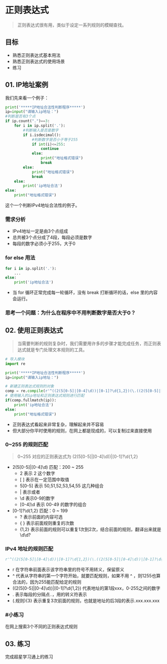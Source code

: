 # 正则表达式

> 正则表达式很有用，类似于设定一系列规则的模糊查找。

## 目标

* 熟悉正则表达式基本用法
* 熟悉正则表达式的使用场景
* 练习

## 01. IP地址案例
我们先来看一个例子：

```python
print('*****IP地址合法性判断程序*****')
ip=input("请输入ip地址：")
#判断是否有3个点
if ip.count(".")==3:
    for i in ip.split('.'):
        #判断输入是否是数字
        if i.isdecimal():
            #判断数字是否小于等于255
            if int(i)<=255:
                continue
            else:
                print("地址格式错误")
                break
        else:
            print("地址格式错误")
            break
    else:
        print('ip地址合法')
else:
    print("地址格式错误")
```
这个一个判断IPv4地址合法性的例子。

### 需求分析

- IPv4地址一定是由3个点组成
- 总共被3个点分成了4段，每段必须是数字
- 每段的数字必须小于255，大于0

### for else 用法
```python
for i in ip.split('.'):
    ...
else:
    print('ip地址合法')
```
- 当 for 循环正常完成每一轮循环，没有 break 打断循环的话，else 里的内容会运行。

### 思考一个问题：为什么在程序中不用判断数字是否大于0？

## 02. 使用正则表达式
> 当需要判断的规则复杂时，我们需要用许多的步骤才能完成任务，而正则表达式就是专门处理文本规则的工具。

```python
# 导入模块
import re

print('*****IP地址合法性判断程序*****')
ip=input("请输入ip地址：")

# 新建正则表达式规则的对象
comp = re.compile(r'^((2(5[0-5]|[0-4]\d))|[0-1]?\d{1,2})(\.((2(5[0-5]|[0-4]\d))|[0-1]?\d{1,2})){3}')
# 使用输入的ip地址和正则表达式规则进行匹配
if(comp.fullmatch(ip)):
    print('ip地址合法')
else:
    print("地址格式错误")
```
- 正则表达式看起来非常复杂，理解起来并不容易
- 但大部分你平时使用的规则，在网上都是现成的，可以复制过来直接使用

### 0~255 的规则匹配
> 0~255 对应的正则表达式为 (2(5[0-5]|[0-4]\d))|[0-1]?\d{1,2}

- 2(5[0-5]|[0-4]\d) 匹配：200 ~ 255
    - 2 表示 2 这个数字
    - \[ \] 表示在一定范围中取值
    - 5[0-5] 表示 50,51,52,53,54,55 这几种组合
    - | 表示或者
    - \d 表示0-9的数字
    - [0-4]\d 表示 00-49 的数字的组合
- [0-1]?\d{1,2} 匹配：0 ~ 199
    - ? 表示前面的内容可选
    - { } 表示前面规则重复的次数
    - {1,2} 表示前面的规则可以重复1次到2次，结合前面的规则，翻译出来就是\d\d?

### IPv4 地址的规则匹配
```python
r'^((2(5[0-5]|[0-4]\d))|[0-1]?\d{1,2})(\.((2(5[0-5]|[0-4]\d))|[0-1]?\d{1,2})){3}'
```
- r 在字符串前面表示该字符串里的符号不用转义，保留原义
- ^ 代表从字符串的第一个字符开始，就要匹配规则，如果不用 ^ ，则1255也算合法的，因为255能匹配给定的规则
- ((2(5[0-5]|[0-4]\d))|[0-1]?\d{1,2}) 代表地址的第1段xxx，0-255之间的数字
- \. 表示每段的分隔点`.`，用的转义符表示
- (\.规则){3} 表示重复3次前面的规则，也就是地址的后3段的表示.xxx.xxx.xxx

### #小练习
在网上搜索3个不同的正则表达式规则

## 03. 练习

完成超星学习通上的练习

